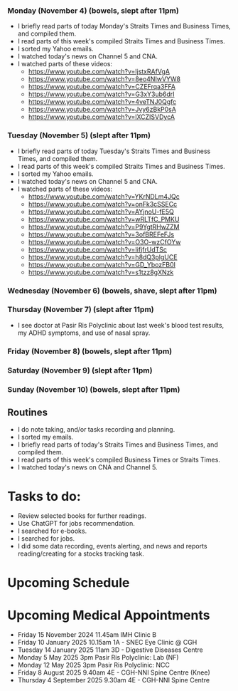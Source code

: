 ### Monday (November 4) (bowels, slept after 11pm)
- I briefly read parts of today Monday's Straits Times and Business Times, and compiled them.
- I read parts of this week's compiled Straits Times and Business Times.
- I sorted my Yahoo emails.
- I watched today's news on Channel 5 and CNA.
- I watched parts of these videos:
    - https://www.youtube.com/watch?v=ljstxRAfVgA
    - https://www.youtube.com/watch?v=8eo4NIwVYW8
    - https://www.youtube.com/watch?v=CZEFrqa3FFA
    - https://www.youtube.com/watch?v=G3xY3ub6drI
    - https://www.youtube.com/watch?v=4veTNJ0Qgfc
    - https://www.youtube.com/watch?v=Jvy6zBkP0sA
    - https://www.youtube.com/watch?v=lXCZISVDycA

### Tuesday (November 5) (slept after 11pm)
- I briefly read parts of today Tuesday's Straits Times and Business Times, and compiled them.
- I read parts of this week's compiled Straits Times and Business Times.
- I sorted my Yahoo emails.
- I watched today's news on Channel 5 and CNA.
- I watched parts of these videos:
    - https://www.youtube.com/watch?v=YKrNDLm4JQc
    - https://www.youtube.com/watch?v=onFk3cSSECc
    - https://www.youtube.com/watch?v=AYjnoU-fE5Q
    - https://www.youtube.com/watch?v=wRLTfC_PMKU
    - https://www.youtube.com/watch?v=P9YgtRHwZZM
    - https://www.youtube.com/watch?v=3ofBREFeFJs
    - https://www.youtube.com/watch?v=O3O-wzCfOYw
    - https://www.youtube.com/watch?v=IifjfrUdTSc
    - https://www.youtube.com/watch?v=h8dQ3plgUCE
    - https://www.youtube.com/watch?v=GD_YbozFB0I
    - https://www.youtube.com/watch?v=s1tzz8gXNzk

### Wednesday (November 6) (bowels, shave, slept after 11pm)


### Thursday (November 7) (slept after 11pm)
- I see doctor at Pasir Ris Polyclinic about last week's blood test results, my ADHD symptoms, and use of nasal spray.

### Friday (November 8) (bowels, slept after 11pm)


### Saturday (November 9) (slept after 11pm)


### Sunday (November 10) (bowels, slept after 11pm)





## Routines
- I do note taking, and/or tasks recording and planning.
- I sorted my emails.
- I briefly read parts of today's Straits Times and Business Times, and compiled them.
- I read parts of this week's compiled Business Times or Straits Times.
- I watched today's news on CNA and Channel 5.

# Tasks to do:
- Review selected books for further readings.
- Use ChatGPT for jobs recommendation.
- I searched for e-books.
- I searched for jobs.
- I did some data recording, events alerting, and news and reports reading/creating for a stocks tracking task.

# Upcoming Schedule

# Upcoming Medical Appointments
- Friday 15 November 2024 11.45am IMH Clinic B
- Friday 10 January 2025 10.15am 1A - SNEC Eye Clinic @ CGH
- Tuesday 14 January 2025 11am 3D - Digestive Diseases Centre
- Monday 5 May 2025 3pm Pasir Ris Polyclinic: Lab (NF)
- Monday 12 May 2025 3pm Pasir Ris Polyclinic: NCC
- Friday 8 August 2025 9.40am 4E - CGH-NNI Spine Centre (Knee)
- Thursday 4 September 2025 9.30am 4E - CGH-NNI Spine Centre
